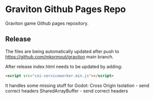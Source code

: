 # Graviton Github Pages Repo

Graviton game Github pages repository.

## Release

The files are being automatically updated after push to https://github.com/mkormout/graviton main branch.

After release index.html needs to be updated by adding:
```html
<script src="coi-serviceworker.min.js"></script>
```

It handles some missing stuff for Godot:
Cross Origin Isolation - send correct headers
SharedArrayBuffer - send correct headers
